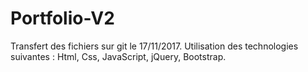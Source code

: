 # Portfolio-V2
Transfert des fichiers sur git le 17/11/2017.
Utilisation des technologies suivantes : Html, Css, JavaScript, jQuery, Bootstrap.
